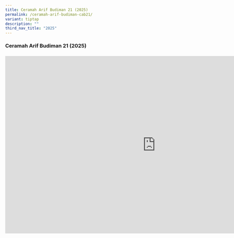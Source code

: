 ```yaml
---
title: Ceramah Arif Budiman 21 (2025)
permalink: /ceramah-arif-budiman-cab21/
variant: tiptap
description: ""
third_nav_title: "2025"
---
```

<h3>Ceramah Arif Budiman 21 (2025)</h3>
<h3></h3>
<div class="iframe-wrapper">
<iframe height="569" width="960" allowfullscreen="true" frameborder="0" src="https://docs.google.com/presentation/d/e/2PACX-1vRv-zu1pYoTkh1Hs_Jvpr5spu8d_0HwxwmW2TLHN2P3HrUsNgbuoTSZyEKaZmw2CMKi-bQDxEQg5VOg/embed?start=false&amp;loop=false&amp;delayms=3000"></iframe>
</div>
<p></p>